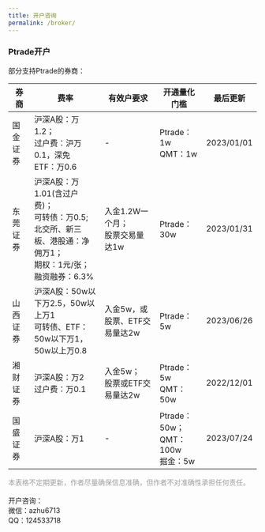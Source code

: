 ```yaml
---
title: 开户咨询
permalink: /broker/
---
```


### Ptrade开户
<p>部分支持Ptrade的券商：</p>
<table>
<thead>
<tr>
<th>券商</th>
<th>费率</th>
<th>有效户要求</th>
<th>开通量化门槛</th>
<th>最后更新</th>
</tr>
</thead>
<tbody>
<tr>
<td>国金证券</td>
<td>沪深A股：万1.2；<br>过户费：沪万0.1，深免<br>ETF：万0.6</td>
<td>-</td>
<td>Ptrade：1w<br>QMT：1w</td>
<td>2023/01/01</td>
</tr>
<tr>
<td>东莞证券</td>
<td>沪深A股：万1.01(含过户费)；<br>可转债：万0.5;<br>北交所、新三板、港股通：净佣万1；<br>期权：1元/张；<br>融资融券：6.3%<br></td>
<td>入金1.2W一个月；<br>股票交易量达1w</td>
<td>Ptrade：30w</td>
<td>2023/01/31</td>
</tr>
<tr>
<td>山西证券</td>
<td>沪深A股：50w以下万2.5，50w以上万1<br>可转债、ETF：50w以下万1，50w以上万0.8<br></td>
<td>入金5w，或股票、ETF交易量达2w</td>
<td>Ptrade：5w</td>
<td>2023/06/26</td>
</tr>
<tr>
<td>湘财证券</td>
<td>沪深A股：万2<br>过户费：万0.1<br></td>
<td>入金5w；<br>股票或ETF交易量达2w</td>
<td>Ptrade：5w<br>QMT：50w</td>
<td>2022/12/01</td>
</tr>
<tr>
<td>国盛证券</td>
<td>沪深A股：万1</td>
<td>-</td>
<td>Ptrade：50w；<br>QMT：100w<br>掘金：5w</td>
<td>2023/07/24</td>
</tr>
</tbody>
</table>
<p><font color="#9e9e9e">本表格不定期更新，作者尽量确保信息准确，但作者不对准确性承担任何责任。</font>
<br>
<br>
开户咨询：<br>
微信：azhu6713<br>
QQ：124533718<br>

